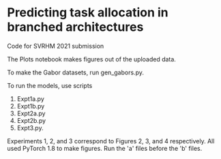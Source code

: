 # Predicting task allocation in branched architectures
Code for SVRHM 2021 submission

The Plots notebook makes figures out of the uploaded data.

To make the Gabor datasets, run gen_gabors.py.

To run the models, use scripts 
1. Expt1a.py
2. Expt1b.py
3. Expt2a.py
4. Expt2b.py
5. Expt3.py. 

Experiments 1, 2, and 3 correspond to Figures 2, 3, and 4 respectively. All used PyTorch 1.8 to make figures.
Run the 'a' files before the 'b' files.
